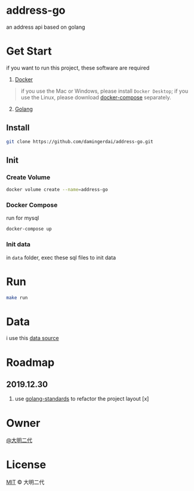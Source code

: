 # address-go
an address api based on golang

# Get Start

if you want to run this project, these software are required
1. [Docker](https://docs.docker.com/install/)
> if you use the Mac or Windows, please install `Docker Desktop`;
> if you use the Linux, please download [docker-compose](https://docs.docker.com/compose/install/) separately.
2. [Golang](https://golang.org/dl/)

## Install
```bash
git clone https://github.com/damingerdai/address-go.git
```

## Init

### Create Volume

```bash
docker volume create --name=address-go
```

### Docker Compose

run for mysql
```bash
docker-compose up
```

### Init data

in `data` folder, exec these sql files to init data

# Run

```bash
make run
```

# Data
i use this [data source](https://github.com/wecatch/china_regions)

# Roadmap

## 2019.12.30
1. use [golang-standards](https://github.com/golang-standards/project-layout) to refactor the project layout [x]

# Owner

[@大明二代](https://github.com/damingerdai)

# License

[MIT](LICENSE) © 大明二代